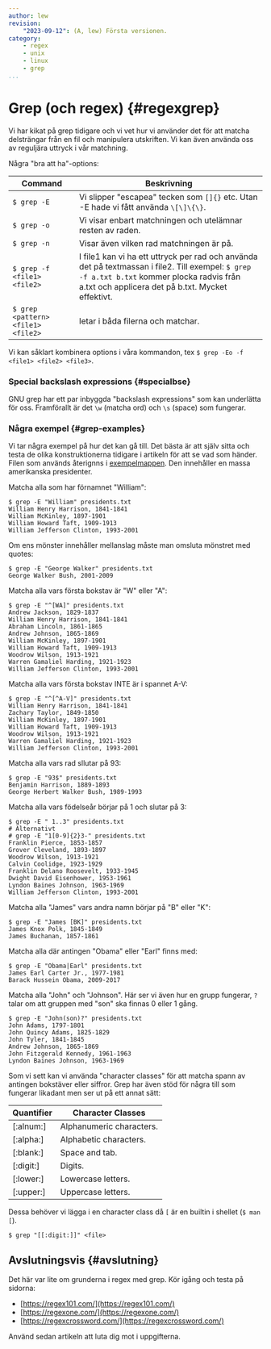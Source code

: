 ```yaml
---
author: lew
revision:
    "2023-09-12": (A, lew) Första versionen.
category:
    - regex
    - unix
    - linux
    - grep
...
```


# Grep (och regex) {#regexgrep}

 Vi har kikat på grep tidigare och vi vet hur vi använder det för att matcha delsträngar från en fil och manipulera utskriften. Vi kan även använda oss av reguljära uttryck i vår matchning.

 Några "bra att ha"-options:

 | Command | Beskrivning |
|------------|--------------------|
| `$ grep -E` | Vi slipper "escapea" tecken som `[]{}` etc. Utan -E hade vi fått använda `\[\]\{\}`. |
|`$ grep -o` | Vi visar enbart matchningen och utelämnar resten av raden. |
| `$ grep -n` | Visar även vilken rad matchningen är på. |
| `$ grep -f <file1> <file2>` | I file1 kan vi ha ett uttryck per rad och använda det på textmassan i file2. Till exempel: `$ grep -f a.txt b.txt` kommer plocka radvis från a.txt och applicera det på b.txt. Mycket effektivt. |
| `$ grep <pattern> <file1> <file2>` | letar i båda filerna och matchar. |

<!-- 

 1. `$ grep -E` Vi slipper "escapea" tecken som `[]{}` etc. Utan -E hade vi fått använda `\[\]\{\}`.
 1. `$ grep -o` Vi visar enbart matchningen och utelämnar resten av raden.
 1. `$ grep -n` Visar även vilken rad matchningen är på.
 1. `$ grep -f <file1> <file2>` I file1 kan vi ha ett uttryck per rad och använda det på textmassan i file2. Till exempel: `$ grep -f a.txt b.txt` kommer plocka radvis från a.txt och applicera det på b.txt. Mycket effektivt.
 1. `$ grep <pattern> <file1> <file2>` letar i båda filerna och matchar. -->

 Vi kan såklart kombinera options i våra kommandon, tex `$ grep -Eo -f <file1> <file2> <file3>`.


### Special backslash expressions {#specialbse}

GNU grep har ett par inbyggda "backslash expressions" som kan underlätta för oss. Framförallt är det `\w` (matcha ord) och `\s` (space) som fungerar.



### Några exempel {#grep-examples}

Vi tar några exempel på hur det kan gå till. Det bästa är att själv sitta och testa de olika konstruktionerna tidigare i artikeln för att se vad som händer. Filen som används återignns i [exempelmappen](https://github.com/dbwebb-se/vlinux/blob/master/example/regex/presidents.txt). Den innehåller en massa amerikanska presidenter.

Matcha alla som har förnamnet "William":

```console
$ grep -E "William" presidents.txt
William Henry Harrison, 1841-1841
William McKinley, 1897-1901
William Howard Taft, 1909-1913
William Jefferson Clinton, 1993-2001
```

Om ens mönster innehåller mellanslag måste man omsluta mönstret med quotes:

```console
$ grep -E "George Walker" presidents.txt
George Walker Bush, 2001-2009
```

Matcha alla vars första bokstav är "W" eller "A":

```console
$ grep -E "^[WA]" presidents.txt
Andrew Jackson, 1829-1837
William Henry Harrison, 1841-1841
Abraham Lincoln, 1861-1865
Andrew Johnson, 1865-1869
William McKinley, 1897-1901
William Howard Taft, 1909-1913
Woodrow Wilson, 1913-1921
Warren Gamaliel Harding, 1921-1923
William Jefferson Clinton, 1993-2001
```

Matcha alla vars första bokstav INTE är i spannet A-V:

```console
$ grep -E "^[^A-V]" presidents.txt
William Henry Harrison, 1841-1841
Zachary Taylor, 1849-1850
William McKinley, 1897-1901
William Howard Taft, 1909-1913
Woodrow Wilson, 1913-1921
Warren Gamaliel Harding, 1921-1923
William Jefferson Clinton, 1993-2001
```

Matcha alla vars rad sllutar på 93:

```console
$ grep -E "93$" presidents.txt
Benjamin Harrison, 1889-1893
George Herbert Walker Bush, 1989-1993
```

Matcha alla vars födelseår börjar på 1 och slutar på 3:

```console
$ grep -E " 1..3" presidents.txt
# Alternativt
# grep -E "1[0-9]{2}3-" presidents.txt
Franklin Pierce, 1853-1857
Grover Cleveland, 1893-1897
Woodrow Wilson, 1913-1921
Calvin Coolidge, 1923-1929
Franklin Delano Roosevelt, 1933-1945
Dwight David Eisenhower, 1953-1961
Lyndon Baines Johnson, 1963-1969
William Jefferson Clinton, 1993-2001
```

Matcha alla "James" vars andra namn börjar på "B" eller "K":

```console
$ grep -E "James [BK]" presidents.txt
James Knox Polk, 1845-1849
James Buchanan, 1857-1861
```

Matcha alla där antingen "Obama" eller "Earl" finns med:

```console
$ grep -E "Obama|Earl" presidents.txt
James Earl Carter Jr., 1977-1981
Barack Hussein Obama, 2009-2017
```


Matcha alla "John" och "Johnson". Här ser vi även hur en grupp fungerar, `?` talar om att gruppen med "son" ska finnas 0 eller 1 gång.

```console
$ grep -E "John(son)?" presidents.txt
John Adams, 1797-1801
John Quincy Adams, 1825-1829
John Tyler, 1841-1845
Andrew Johnson, 1865-1869
John Fitzgerald Kennedy, 1961-1963
Lyndon Baines Johnson, 1963-1969
```

Som vi sett kan vi använda "character classes" för att matcha spann av antingen bokstäver eller siffror. Grep har även stöd för några till som fungerar likadant men ser ut på ett annat sätt:

| Quantifier | Character Classes |
|------------|--------------------|
| [:alnum:]	| Alphanumeric characters.|
| [:alpha:]	| Alphabetic characters.|
| [:blank:]	| Space and tab.|
| [:digit:]	| Digits.|
| [:lower:]	| Lowercase letters.|
| [:upper:]	| Uppercase letters.|

Dessa behöver vi lägga i en character class då `[` är en builtin i shellet (`$ man [`). 

`$ grep "[[:digit:]]" <file>`


Avslutningsvis {#avslutning}
------------------------------

Det här var lite om grunderna i regex med grep. Kör igång och testa på sidorna:

* [https://regex101.com/](https://regex101.com/)
* [https://regexone.com/](https://regexone.com/)
* [https://regexcrossword.com/](https://regexcrossword.com/)

Använd sedan artikeln att luta dig mot i uppgifterna.
